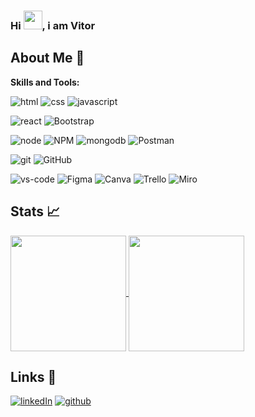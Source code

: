 <h3 align="left">Hi <img src="https://raw.githubusercontent.com/kaueMarques/kaueMarques/master/hi.gif" height="30px">, i am Vitor</h3>

## About Me 🚀

**Skills and Tools:**  

![html](https://img.shields.io/badge/HTML5-E34F26?style=for-the-badge&logo=html5&logoColor=white)
![css](https://img.shields.io/badge/CSS3-1572B6?style=for-the-badge&logo=css3&logoColor=white)
![javascript](https://img.shields.io/badge/JavaScript-323330?style=for-the-badge&logo=javascript&logoColor=F7DF1E)

![react](https://img.shields.io/badge/React-20232A?style=for-the-badge&logo=react&logoColor=61DAFB)
![Bootstrap](https://img.shields.io/badge/Bootstrap-7952B3?style=for-the-badge&logo=bootstrap&logoColor=fff)

![node](https://img.shields.io/badge/Node.js-43853D?style=for-the-badge&logo=node.js&logoColor=white)
![NPM](https://img.shields.io/badge/NPM-20232A?style=for-the-badge&logo=npm&logoColor=white)
![mongodb](https://img.shields.io/badge/MongoDB-4EA94B?style=for-the-badge&logo=mongodb&logoColor=white)
![Postman](https://img.shields.io/badge/Postman-FF6C37?style=for-the-badge&logo=postman&logoColor=red)

![git](https://img.shields.io/badge/Git-FFFFFF?style=for-the-badge&logo=Git&logoColor=CA4245)
![GitHub](https://img.shields.io/badge/github-%23121011.svg?style=for-the-badge&logo=github&logoColor=FFFFFF)

![vs-code](https://img.shields.io/badge/VS_Code-007ACC?style=for-the-badge&logo=Visual-Studio-Code&logoColor=FFFFFF)
![Figma](https://img.shields.io/badge/figma-E34F26?style=for-the-badge&logo=figma&logoColor=FFFFFF)
![Canva](https://img.shields.io/badge/Canva-00C7B7?style=for-the-badge&logo=Canva&logoColor=FFFFFF)
![Trello](https://img.shields.io/badge/Trello-%23026AA7.svg?style=for-the-badge&logo=Trello&logoColor=FFFFFF)
![Miro](https://img.shields.io/badge/Miro-ffdd33?style=for-the-badge&logo=miro&logoColor=1c1c1e)

## Stats 📈

<a href="https://github.com/gbvitor">
  <img height=185 align="center" src="https://github-readme-stats.vercel.app/api?username=gbvitor&show_icons=true&theme=codeSTACKr" />
  <img height=185 align="center" src="https://github-readme-stats.vercel.app/api/top-langs?username=gbvitor&layout=compact&langs_count=8&card_width=320&theme=codeSTACKr" />
</a>

## Links 🔗

[![linkedIn](https://img.shields.io/badge/Linked_In-0077B5?style=for-the-badge&logo=LinkedIn&logoColor=white)](https://www.linkedin.com/in/gvitor/)
[![github](https://img.shields.io/badge/github-%23121011.svg?style=for-the-badge&logo=github&logoColor=FFFFFF)](https://github.com/gbvitor)

<!---
gbvitor/gbvitor is a ✨ special ✨ repository because its `README.md` (this file) appears on your GitHub profile.
You can click the Preview link to take a look at your changes.
--->
